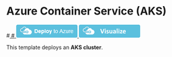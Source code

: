 # Azure Container Service (AKS)

#<a href="https://portal.azure.com/#create/Microsoft.Template/uri/https%3A%2F%2Fraw.githubusercontent.com%2FAzure%2Fazure-quickstart-templates%2Fmaster%2F101-aks%2Fazuredeploy.json" target="_blank">
#<a href="https://portal.azure.com/#create/Microsoft.Template/uri/https%3A%2F%2Fraw.githubusercontent.com%2FMaksimT1%2FAzure%2Fblob%2Fmaster%2FARMtemplates%2Fazuredeploy.json" target="_blank">
<a href="https://portal.azure.com/#create/Microsoft.Template/uri/https%3A%2F%2Fraw.githubusercontent.com%2FMaksimT1%2FAzure%2Fmaster%2FARMtemplates%2Fazuredeploy.json" target="_blank">
<img src="https://raw.githubusercontent.com/Azure/azure-quickstart-templates/master/1-CONTRIBUTION-GUIDE/images/deploytoazure.png"/>
</a>
<a href="http://armviz.io/#/?load=https%3A%2F%2Fraw.githubusercontent.com%2FAzure%2Fazure-quickstart-templates%2Fmaster%2F101-aks%2Fazuredeploy.json" target="_blank">
<img src="https://raw.githubusercontent.com/Azure/azure-quickstart-templates/master/1-CONTRIBUTION-GUIDE/images/visualizebutton.png"/>
</a>

This template deploys an **AKS cluster**.
